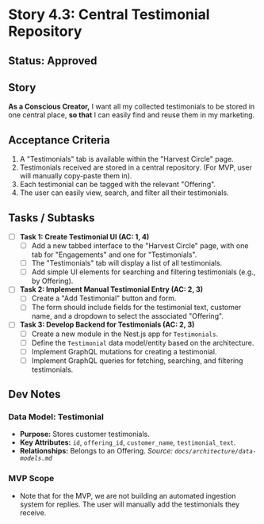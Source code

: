 # Story 4.3: Central Testimonial Repository

## Status: Approved

## Story
**As a Conscious Creator,** I want all my collected testimonials to be stored in one central place, **so that** I can easily find and reuse them in my marketing.

## Acceptance Criteria
1.  A "Testimonials" tab is available within the "Harvest Circle" page.
2.  Testimonials received are stored in a central repository. (For MVP, user will manually copy-paste them in).
3.  Each testimonial can be tagged with the relevant "Offering".
4.  The user can easily view, search, and filter all their testimonials.

## Tasks / Subtasks
- [ ] **Task 1: Create Testimonial UI (AC: 1, 4)**
    - [ ] Add a new tabbed interface to the "Harvest Circle" page, with one tab for "Engagements" and one for "Testimonials".
    - [ ] The "Testimonials" tab will display a list of all testimonials.
    - [ ] Add simple UI elements for searching and filtering testimonials (e.g., by Offering).
- [ ] **Task 2: Implement Manual Testimonial Entry (AC: 2, 3)**
    - [ ] Create a "Add Testimonial" button and form.
    - [ ] The form should include fields for the testimonial text, customer name, and a dropdown to select the associated "Offering".
- [ ] **Task 3: Develop Backend for Testimonials (AC: 2, 3)**
    - [ ] Create a new module in the Nest.js app for `Testimonials`.
    - [ ] Define the `Testimonial` data model/entity based on the architecture.
    - [ ] Implement GraphQL mutations for creating a testimonial.
    - [ ] Implement GraphQL queries for fetching, searching, and filtering testimonials.

## Dev Notes
### Data Model: Testimonial
*   **Purpose:** Stores customer testimonials.
*   **Key Attributes:** `id`, `offering_id`, `customer_name`, `testimonial_text`.
*   **Relationships:** Belongs to an Offering.
    *Source: `docs/architecture/data-models.md`*
### MVP Scope
*   Note that for the MVP, we are not building an automated ingestion system for replies. The user will manually add the testimonials they receive.

